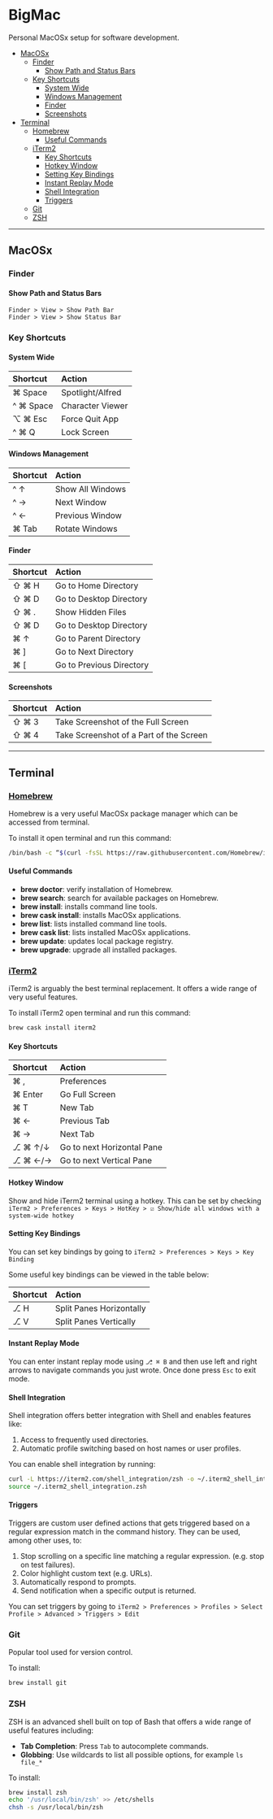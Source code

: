 # BigMac <!-- omit in toc -->

Personal MacOSx setup for software development.

- [MacOSx](#macosx)
  - [Finder](#finder)
    - [Show Path and Status Bars](#show-path-and-status-bars)
  - [Key Shortcuts](#key-shortcuts)
    - [System Wide](#system-wide)
    - [Windows Management](#windows-management)
    - [Finder](#finder-1)
    - [Screenshots](#screenshots)
- [Terminal](#terminal)
  - [Homebrew](#homebrew)
    - [Useful Commands](#useful-commands)
  - [iTerm2](#iterm2)
    - [Key Shortcuts](#key-shortcuts-1)
    - [Hotkey Window](#hotkey-window)
    - [Setting Key Bindings](#setting-key-bindings)
    - [Instant Replay Mode](#instant-replay-mode)
    - [Shell Integration](#shell-integration)
    - [Triggers](#triggers)
  - [Git](#git)
  - [ZSH](#zsh)

---

## MacOSx

### Finder

#### Show Path and Status Bars

`Finder > View > Show Path Bar`  
`Finder > View > Show Status Bar`

### Key Shortcuts

#### System Wide

| Shortcut  | Action           |
| :-------- | :--------------- |
| ⌘ Space   | Spotlight/Alfred |
| ^ ⌘ Space | Character Viewer |
| ⌥ ⌘ Esc   | Force Quit App   |
| ^ ⌘ Q     | Lock Screen      |

#### Windows Management

| Shortcut | Action           |
| :------- | :--------------- |
| ^ ↑      | Show All Windows |
| ^ →      | Next Window      |
| ^ ←      | Previous Window  |
| ⌘ Tab    | Rotate Windows   |

<!-- markdownlint-disable MD024 -->

#### Finder

| Shortcut | Action                   |
| :------- | :----------------------- |
| ⇧ ⌘ H    | Go to Home Directory     |
| ⇧ ⌘ D    | Go to Desktop Directory  |
| ⇧ ⌘ .    | Show Hidden Files        |
| ⇧ ⌘ D    | Go to Desktop Directory  |
| ⌘ ↑      | Go to Parent Directory   |
| ⌘ ]      | Go to Next Directory     |
| ⌘ [      | Go to Previous Directory |

#### Screenshots

| Shortcut | Action                                  |
| :------- | :-------------------------------------- |
| ⇧ ⌘ 3    | Take Screenshot of the Full Screen      |
| ⇧ ⌘ 4    | Take Screenshot of a Part of the Screen |

---

## Terminal

### [Homebrew](https://brew.sh/)

Homebrew is a very useful MacOSx package manager which can be accessed from terminal.

To install it open terminal and run this command:

```bash
/bin/bash -c “$(curl -fsSL https://raw.githubusercontent.com/Homebrew/install/master/install.sh)"
```

#### Useful Commands

- **brew doctor**: verify installation of Homebrew.
- **brew search**: search for available packages on Homebrew.
- **brew install**: installs command line tools.
- **brew cask install**: installs MacOSx applications.
- **brew list**: lists installed command line tools.
- **brew cask list**: lists installed MacOSx applications.
- **brew update**: updates local package registry.
- **brew upgrade**: upgrade all installed packages.

### [iTerm2](https://www.iterm2.com/index.html)

iTerm2 is arguably the best terminal replacement. It offers a wide range of very useful features.

To install iTerm2 open terminal and run this command:

```bash
brew cask install iterm2
```

#### Key Shortcuts

| Shortcut | Action                     |
| :------- | :------------------------- |
| ⌘ ,      | Preferences                |
| ⌘ Enter  | Go Full Screen             |
| ⌘ T      | New Tab                    |
| ⌘ ←      | Previous Tab               |
| ⌘ →      | Next Tab                   |
| ⎇ ⌘ ↑/↓  | Go to next Horizontal Pane |
| ⎇ ⌘ ←/→  | Go to next Vertical Pane   |

#### Hotkey Window

Show and hide iTerm2 terminal using a hotkey. This can be set by checking `iTerm2 > Preferences > Keys > HotKey > ☑️ Show/hide all windows with a system-wide hotkey`

#### Setting Key Bindings

You can set key bindings by going to `iTerm2 > Preferences > Keys > Key Binding`

Some useful key bindings can be viewed in the table below:

| Shortcut | Action                   |
| :------- | :----------------------- |
| ⎇ H      | Split Panes Horizontally |
| ⎇ V      | Split Panes Vertically   |

#### Instant Replay Mode

You can enter instant replay mode using `⎇ ⌘ B` and then use left and right arrows to navigate commands you just wrote. Once done press `Esc` to exit mode.

#### Shell Integration

Shell integration offers better integration with Shell and enables features like:

1.  Access to frequently used directories.
2.  Automatic profile switching based on host names or user profiles.

You can enable shell integration by running:

```bash
curl -L https://iterm2.com/shell_integration/zsh -o ~/.iterm2_shell_integration.zsh
source ~/.iterm2_shell_integration.zsh
```

#### Triggers

Triggers are custom user defined actions that gets triggered based on a regular expression match in the command history. They can be used, among other uses, to:

1. Stop scrolling on a specific line matching a regular expression. (e.g. stop on test failures).
2. Color highlight custom text (e.g. URLs).
3. Automatically respond to prompts.
4. Send notification when a specific output is returned.

You can set triggers by going to `iTerm2 > Preferences > Profiles > Select Profile > Advanced > Triggers > Edit`

### Git

Popular tool used for version control.

To install:

```bash
brew install git
```

### ZSH

ZSH is an advanced shell built on top of Bash that offers a wide range of useful features including:

- **Tab Completion**: Press `Tab` to autocomplete commands.
- **Globbing**: Use wildcards to list all possible options, for example `ls file_*`

To install:

```bash
brew install zsh
echo '/usr/local/bin/zsh' >> /etc/shells
chsh -s /usr/local/bin/zsh
```
